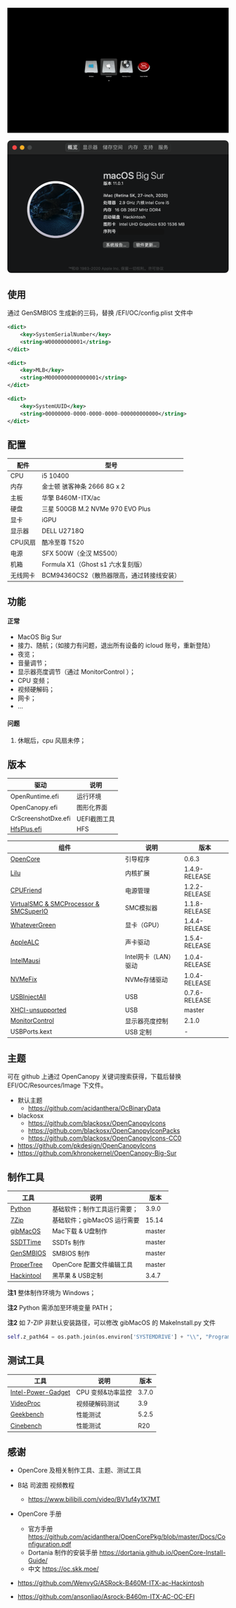 ![](images/EFI.png)

![](images/overview.png)

## 使用

通过 GenSMBIOS 生成新的三码，替换 /EFI/OC/config.plist 文件中

```xml
<dict>
    <key>SystemSerialNumber</key>
    <string>W00000000001</string>
</dict>
```
```xml
<dict>
    <key>MLB</key>
    <string>M0000000000000001</string>
</dict>
```
```xml
<dict>
    <key>SystemUUID</key>
    <string>00000000-0000-0000-0000-000000000000</string>
</dict>
```

## 配置

| 配件 | 型号 |
| ---- | ---  |
| CPU  | i5 10400 |
| 内存 | 金士顿 骇客神条 2666 8G x 2 |
| 主板 | 华擎 B460M-ITX/ac |
| 硬盘 | 三星 500GB M.2 NVMe 970 EVO Plus |
| 显卡 | iGPU |
| 显示器 | DELL U2718Q |
| CPU风扇 | 酷冷至尊 T520 |
| 电源 | SFX 500W（全汉 MS500） |
| 机箱 | Formula X1（Ghost s1 六水复刻版） |
| 无线网卡 | BCM94360CS2（散热器限高，通过转接线安装） |

## 功能

#### 正常

+ MacOS Big Sur
+ 接力、随航；（如接力有问题，退出所有设备的 icloud 账号，重新登陆）
+ 夜览；
+ 音量调节；
+ 显示器亮度调节（通过 MonitorControl ）；
+ CPU 变频；
+ 视频硬解码；
+ 网卡；
+ ...

#### 问题

1. 休眠后，cpu 风扇未停；

## 版本

| 驱动 | 说明 |
| ---- | ---- |
| OpenRuntime.efi | 运行环境 |
| OpenCanopy.efi | 图形化界面 |
| CrScreenshotDxe.efi | UEFI截图工具 |
| [HfsPlus.efi](https://github.com/acidanthera/OcBinaryData/tree/master/Drivers) | HFS |

| 组件 | 说明 | 版本 |
| ---- | ---- | ---- |
| [OpenCore](https://github.com/acidanthera/OpenCorePkg/releases) | 引导程序 | 0.6.3 |
| [Lilu](https://github.com/acidanthera/Lilu) | 内核扩展 | 1.4.9-RELEASE |
| [CPUFriend](https://github.com/acidanthera/CPUFriend) | 电源管理 | 1.2.2-RELEASE |
| [VirtualSMC & SMCProcessor & SMCSuperIO](https://github.com/acidanthera/VirtualSMC) | SMC模拟器 | 1.1.8-RELEASE |
| [WhateverGreen](https://github.com/acidanthera/WhateverGreen) | 显卡（GPU） | 1.4.4-RELEASE |
| [AppleALC](https://github.com/acidanthera/AppleALC) | 声卡驱动 | 1.5.4-RELEASE |
| [IntelMausi](https://github.com/acidanthera/IntelMausi) | Intel网卡（LAN）驱动 | 1.0.4-RELEASE |
| [NVMeFix](https://github.com/acidanthera/NVMeFix) | NVMe存储驱动 | 1.0.4-RELEASE |
| [USBInjectAll](https://github.com/daliansky/OS-X-USB-Inject-All) | USB | 0.7.6-RELEASE |
| [XHCI-unsupported](https://github.com/daliansky/OS-X-USB-Inject-All) | USB | master |
| [MonitorControl](https://github.com/MonitorControl/MonitorControl/releases) | 显示器亮度控制 | 2.1.0 |
| USBPorts.kext | USB 定制 | - |

## 主题

可在 github 上通过 OpenCanopy 关键词搜索获得，下载后替换 EFI/OC/Resources/Image 下文件。

+ 默认主题
    - https://github.com/acidanthera/OcBinaryData
+ blackosx
    - https://github.com/blackosx/OpenCanopyIcons
    - https://github.com/blackosx/OpenCanopyIconPacks
    - https://github.com/blackosx/OpenCanopyIcons-CC0
+ https://github.com/pkdesign/OpenCanopyIcons
+ https://github.com/khronokernel/OpenCanopy-Big-Sur

## 制作工具

| 工具 | 说明 | 版本 |
| ---- | ---- | ---- |
| [Python](https://www.python.org/downloads/) | 基础软件；制作工具运行需要； | 3.9.0 |
| [7Zip](https://www.7-zip.org/download.html) | 基础软件；gibMacOS 运行需要 | 15.14 |
| [gibMacOS](https://github.com/corpnewt/gibMacOS) | Mac下载 & U盘制作 | master |
| [SSDTTime](https://github.com/corpnewt/SSDTTime) | SSDTs 制作 | master |
| [GenSMBIOS](https://github.com/corpnewt/GenSMBIOS) | SMBIOS 制作 | master |
| [ProperTree](https://github.com/corpnewt/ProperTree) | OpenCore 配置文件编辑工具 | master |
| [Hackintool](https://github.com/headkaze/Hackintool/releases) | 黑苹果 & USB定制 | 3.4.7 |

**注1** 整体制作环境为 Windows；

**注2** Python 需添加至环境变量 PATH；

**注2** 如 7-ZIP 非默认安装路径，可以修改 gibMacOS 的 MakeInstall.py 文件
```python
self.z_path64 = os.path.join(os.environ['SYSTEMDRIVE'] + "\\", "Program Files", "7-Zip", "7z.exe")
```

## 测试工具

| 工具 | 说明 | 版本 |
| ---- | ---- | ---- |
| [Intel-Power-Gadget](https://software.intel.com/content/www/us/en/develop/articles/intel-power-gadget.html) | CPU 变频&功率监控 | 3.7.0 |
| [VideoProc](https://www.videoproc.com/download-record-video/) | 视频硬解码测试 | 3.9 |
| [Geekbench](https://www.geekbench.com/download/) | 性能测试 | 5.2.5 |
| [Cinebench](https://www.maxon.net/en/cinebench) | 性能测试 | R20 |

## 感谢

+ OpenCore 及相关制作工具、主题、测试工具

+ B站 司波图 视频教程
    - https://www.bilibili.com/video/BV1uf4y1X7MT

+ OpenCore 手册
    - 官方手册 https://github.com/acidanthera/OpenCorePkg/blob/master/Docs/Configuration.pdf
    - Dortania 制作的安装手册 https://dortania.github.io/OpenCore-Install-Guide/
    - 中文 https://oc.skk.moe/

+ https://github.com/WenvyG/ASRock-B460M-ITX-ac-Hackintosh

+ https://github.com/ansonliao/Asrock-B460m-ITX-AC-OC-EFI
